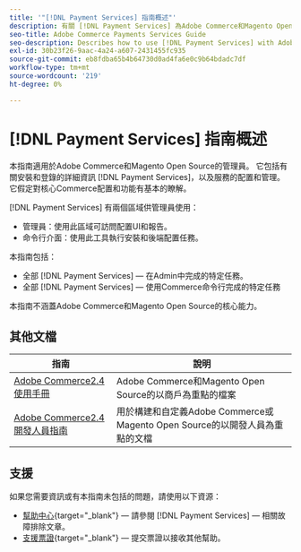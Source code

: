 ```yaml
---
title: '"[!DNL Payment Services] 指南概述"'
description: 有關 [!DNL Payment Services] 為Adobe Commerce和Magento Open Source管理員提供，包括安裝和安裝
seo-title: Adobe Commerce Payments Services Guide
seo-description: Describes how to use [!DNL Payment Services] with Adobe Commerce or Magento Open Source.
exl-id: 30b23f26-9aac-4a24-a607-2431455fc935
source-git-commit: eb8fdba65b4b64730d0ad4fa6e0c9b64bdadc7df
workflow-type: tm+mt
source-wordcount: '219'
ht-degree: 0%

---
```


# [!DNL Payment Services] 指南概述

本指南適用於Adobe Commerce和Magento Open Source的管理員。 它包括有關安裝和登錄的詳細資訊 [!DNL Payment Services]，以及服務的配置和管理。 它假定對核心Commerce配置和功能有基本的瞭解。

[!DNL Payment Services] 有兩個區域供管理員使用：

* 管理員：使用此區域可訪問配置UI和報告。
* 命令行介面：使用此工具執行安裝和後端配置任務。

本指南包括：

* 全部 [!DNL Payment Services] — 在Admin中完成的特定任務。
* 全部 [!DNL Payment Services] — 使用Commerce命令行完成的特定任務

本指南不涵蓋Adobe Commerce和Magento Open Source的核心能力。

## 其他文檔

| 指南 | 說明 |
|------ | ----------- |
| [Adobe Commerce2.4使用手冊](https://docs.magento.com/user-guide/) | Adobe Commerce和Magento Open Source的以商戶為重點的檔案 |
| [Adobe Commerce2.4開發人員指南](https://devdocs.magento.com/) | 用於構建和自定義Adobe Commerce或Magento Open Source的以開發人員為重點的文檔 |

## 支援

如果您需要資訊或有本指南未包括的問題，請使用以下資源：

* [幫助中心](https://support.magento.com/hc/en-us){target=&quot;_blank&quot;} — 請參閱 [!DNL Payment Services] — 相關故障排除文章。
* [支援票證](https://support.magento.com/hc/en-us/articles/360000913794#submit-ticket){target=&quot;_blank&quot;} — 提交票證以接收其他幫助。

